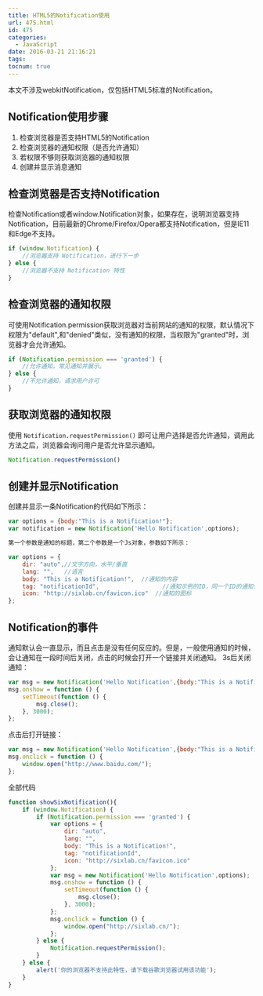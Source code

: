 ```yaml
---
title: HTML5的Notification使用
url: 475.html
id: 475
categories:
  - JavaScript
date: 2016-03-21 21:16:21
tags:
tocnum: true
---
```


本文不涉及webkitNotification，仅包括HTML5标准的Notification。

Notification使用步骤
----------------

1.  检查浏览器是否支持HTML5的Notification
2.  检查浏览器的通知权限（是否允许通知）
3.  若权限不够则获取浏览器的通知权限
4.  创建并显示消息通知

检查浏览器是否支持Notification
---------------------

检查Notification或者window.Notification对象，如果存在，说明浏览器支持Notification，目前最新的Chrome/Firefox/Opera都支持Notification，但是IE11和Edge不支持。
```js
if (window.Notification) {
    //浏览器支持 Notification，进行下一步
} else {
    //浏览器不支持 Notification 特性
}
```
检查浏览器的通知权限
----------

可使用Notification.permission获取浏览器对当前网站的通知的权限，默认情况下权限为"default",和"denied"类似，没有通知的权限，当权限为"granted"时，浏览器才会允许通知。
```js
if (Notification.permission === 'granted') {
    //允许通知，常见通知并展示。
} else {
    //不允许通知，请求用户许可
}
```
获取浏览器的通知权限
----------

使用 `Notification.requestPermission()` 即可让用户选择是否允许通知，调用此方法之后，浏览器会询问用户是否允许显示通知。
```js
Notification.requestPermission()
```
创建并显示Notification
-----------------

创建并显示一条Notification的代码如下所示：
```js
var options = {body:"This is a Notification!"};
var notification = new Notification('Hello Notification',options);

第一个参数是通知的标题，第二个参数是一个Js对象，参数如下所示：

var options = {
    dir: "auto",//文字方向，水平/垂直
    lang: "",   //语言
    body: "This is a Notification!",  //通知的内容
    tag: "notificationId",                  //通知示例的ID，同一个ID的通知会更新内容，而不是新建一个通知。
    icon: "http://sixlab.cn/favicon.ico"  //通知的图标
};
```
Notification的事件
---------------

通知默认会一直显示，而且点击是没有任何反应的。但是，一般使用通知的时候，会让通知在一段时间后关闭，点击的时候会打开一个链接并关闭通知。 3s后关闭通知：
```js
var msg = new Notification('Hello Notification',{body:"This is a Notification!"});
msg.onshow = function () {
    setTimeout(function () {
        msg.close();
    }, 3000);
};
```
点击后打开链接：
```js
var msg = new Notification('Hello Notification',{body:"This is a Notification!"});
msg.onclick = function () {
    window.open("http://www.baidu.com/");
};
```
全部代码
```js
function showSixNotification(){
    if (window.Notification) {
        if (Notification.permission === 'granted') {
            var options = {
                dir: "auto",
                lang: "",
                body: "This is a Notification!",
                tag: "notificationId",
                icon: "http://sixlab.cn/favicon.ico"
            };
            var msg = new Notification('Hello Notification',options);
            msg.onshow = function () {
                setTimeout(function () {
                    msg.close();
                }, 3000);
            };
            msg.onclick = function () {
                window.open("http://sixlab.cn/");
            };
        } else {
            Notification.requestPermission();
        }
    } else {
        alert('你的浏览器不支持此特性，请下载谷歌浏览器试用该功能');
    }
}
```